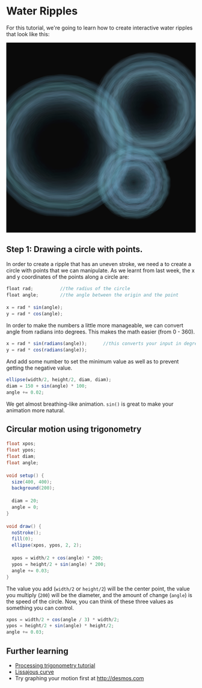 # Water Ripples

For this tutorial, we're going to learn how to create interactive water ripples that look like this:

![ripple](ripples.png)

## Step 1: Drawing a circle with points.

In order to create a ripple that has an uneven stroke, we need a to create a circle with points that we can manipulate. As we learnt from last week, the x and y coordinates of the points along a circle are:

```js
float rad;          //the radius of the circle
float angle;        //the angle between the origin and the point

x = rad * sin(angle);
y = rad * cos(angle);
```
In order to make the numbers a little more manageable, we can convert angle from radians into degrees. This makes the math easier (from 0 - 360).

```js
x = rad * sin(radians(angle));      //this converts your input in degrees into radians.
y = rad * cos(radians(angle));
```

And add some number to set the minimum value as well as to prevent getting the negative value.

```js
ellipse(width/2, height/2, diam, diam);
diam = 150 + sin(angle) * 100;
angle += 0.02;
```
We get almost breathing-like animation. `sin()` is great to make your animation more natural.


## Circular motion using trigonometry

```java
float xpos;
float ypos;
float diam;
float angle;

void setup() {
  size(400, 400);
  background(200);
  
  diam = 20;
  angle = 0;
}

void draw() {
  noStroke();
  fill(0);
  ellipse(xpos, ypos, 2, 2);
  
  xpos = width/2 + cos(angle) * 200;
  ypos = height/2 + sin(angle) * 200;
  angle += 0.03;
}
```

The value you add (`width/2` or `height/2`) will be the center point, the value you multiply (`200`) will be the diameter, and the amount of change (`angle`) is the speed of the circle. Now, you can think of these three values as something you can control.

```js
xpos = width/2 + cos(angle / 3) * width/2;
ypos = height/2 + sin(angle) * height/2;
angle += 0.03;
```



## Further learning
- [Processing trigonometry tutorial](https://processing.org/tutorials/trig/)
- [Lissajous curve](https://en.wikipedia.org/wiki/Lissajous_curve)
- Try graphing your motion first at http://desmos.com

